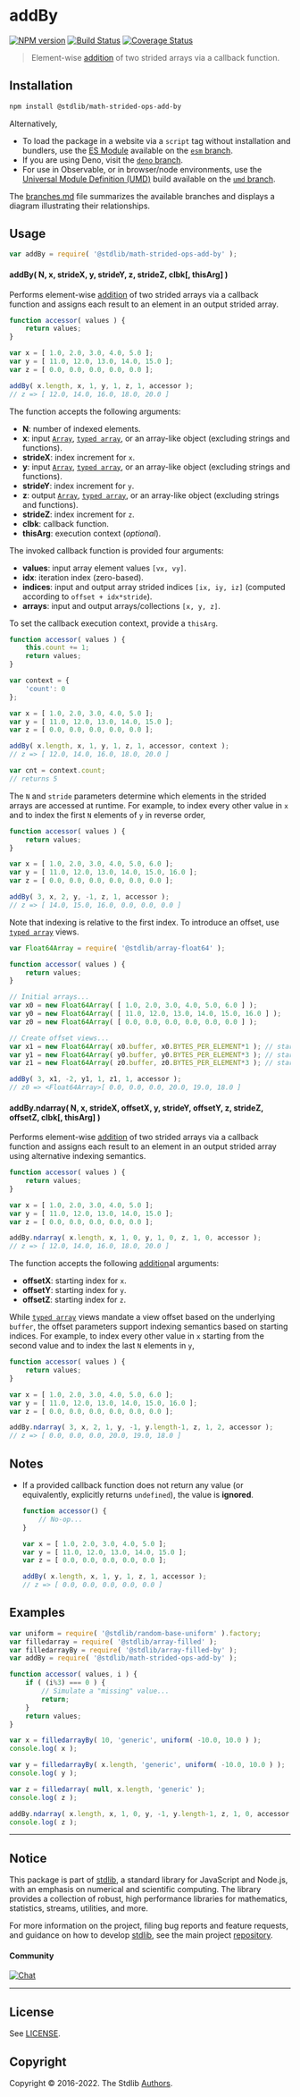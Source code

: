 <!--

@license Apache-2.0

Copyright (c) 2022 The Stdlib Authors.

Licensed under the Apache License, Version 2.0 (the "License");
you may not use this file except in compliance with the License.
You may obtain a copy of the License at

   http://www.apache.org/licenses/LICENSE-2.0

Unless required by applicable law or agreed to in writing, software
distributed under the License is distributed on an "AS IS" BASIS,
WITHOUT WARRANTIES OR CONDITIONS OF ANY KIND, either express or implied.
See the License for the specific language governing permissions and
limitations under the License.

-->

<!-- lint disable maximum-heading-length -->

# addBy

[![NPM version][npm-image]][npm-url] [![Build Status][test-image]][test-url] [![Coverage Status][coverage-image]][coverage-url] <!-- [![dependencies][dependencies-image]][dependencies-url] -->

> Element-wise [addition][@stdlib/math/base/ops/add] of two strided arrays via a callback function.

<section class="intro">

</section>

<!-- /.intro -->

<section class="installation">

## Installation

```bash
npm install @stdlib/math-strided-ops-add-by
```

Alternatively,

-   To load the package in a website via a `script` tag without installation and bundlers, use the [ES Module][es-module] available on the [`esm` branch][esm-url].
-   If you are using Deno, visit the [`deno` branch][deno-url].
-   For use in Observable, or in browser/node environments, use the [Universal Module Definition (UMD)][umd] build available on the [`umd` branch][umd-url].

The [branches.md][branches-url] file summarizes the available branches and displays a diagram illustrating their relationships.

</section>

<section class="usage">

## Usage

```javascript
var addBy = require( '@stdlib/math-strided-ops-add-by' );
```

#### addBy( N, x, strideX, y, strideY, z, strideZ, clbk\[, thisArg] )

Performs element-wise [addition][@stdlib/math/base/ops/add] of two strided arrays via a callback function and assigns each result to an element in an output strided array.

```javascript
function accessor( values ) {
    return values;
}

var x = [ 1.0, 2.0, 3.0, 4.0, 5.0 ];
var y = [ 11.0, 12.0, 13.0, 14.0, 15.0 ];
var z = [ 0.0, 0.0, 0.0, 0.0, 0.0 ];

addBy( x.length, x, 1, y, 1, z, 1, accessor );
// z => [ 12.0, 14.0, 16.0, 18.0, 20.0 ]
```

The function accepts the following arguments:

-   **N**: number of indexed elements.
-   **x**: input [`Array`][mdn-array], [`typed array`][mdn-typed-array], or an array-like object (excluding strings and functions).
-   **strideX**: index increment for `x`.
-   **y**: input [`Array`][mdn-array], [`typed array`][mdn-typed-array], or an array-like object (excluding strings and functions).
-   **strideY**: index increment for `y`.
-   **z**: output [`Array`][mdn-array], [`typed array`][mdn-typed-array], or an array-like object (excluding strings and functions).
-   **strideZ**: index increment for `z`.
-   **clbk**: callback function.
-   **thisArg**: execution context (_optional_).

The invoked callback function is provided four arguments:

-   **values**: input array element values `[vx, vy]`.
-   **idx**: iteration index (zero-based).
-   **indices**: input and output array strided indices `[ix, iy, iz]` (computed according to `offset + idx*stride`).
-   **arrays**: input and output arrays/collections `[x, y, z]`.

To set the callback execution context, provide a `thisArg`.

```javascript
function accessor( values ) {
    this.count += 1;
    return values;
}

var context = {
    'count': 0
};

var x = [ 1.0, 2.0, 3.0, 4.0, 5.0 ];
var y = [ 11.0, 12.0, 13.0, 14.0, 15.0 ];
var z = [ 0.0, 0.0, 0.0, 0.0, 0.0 ];

addBy( x.length, x, 1, y, 1, z, 1, accessor, context );
// z => [ 12.0, 14.0, 16.0, 18.0, 20.0 ]

var cnt = context.count;
// returns 5
```

The `N` and `stride` parameters determine which elements in the strided arrays are accessed at runtime. For example, to index every other value in `x` and to index the first `N` elements of `y` in reverse order,

```javascript
function accessor( values ) {
    return values;
}

var x = [ 1.0, 2.0, 3.0, 4.0, 5.0, 6.0 ];
var y = [ 11.0, 12.0, 13.0, 14.0, 15.0, 16.0 ];
var z = [ 0.0, 0.0, 0.0, 0.0, 0.0, 0.0 ];

addBy( 3, x, 2, y, -1, z, 1, accessor );
// z => [ 14.0, 15.0, 16.0, 0.0, 0.0, 0.0 ]
```

Note that indexing is relative to the first index. To introduce an offset, use [`typed array`][mdn-typed-array] views.

```javascript
var Float64Array = require( '@stdlib/array-float64' );

function accessor( values ) {
    return values;
}

// Initial arrays...
var x0 = new Float64Array( [ 1.0, 2.0, 3.0, 4.0, 5.0, 6.0 ] );
var y0 = new Float64Array( [ 11.0, 12.0, 13.0, 14.0, 15.0, 16.0 ] );
var z0 = new Float64Array( [ 0.0, 0.0, 0.0, 0.0, 0.0, 0.0 ] );

// Create offset views...
var x1 = new Float64Array( x0.buffer, x0.BYTES_PER_ELEMENT*1 ); // start at 2nd element
var y1 = new Float64Array( y0.buffer, y0.BYTES_PER_ELEMENT*3 ); // start at 4th element
var z1 = new Float64Array( z0.buffer, z0.BYTES_PER_ELEMENT*3 ); // start at 4th element

addBy( 3, x1, -2, y1, 1, z1, 1, accessor );
// z0 => <Float64Array>[ 0.0, 0.0, 0.0, 20.0, 19.0, 18.0 ]
```

#### addBy.ndarray( N, x, strideX, offsetX, y, strideY, offsetY, z, strideZ, offsetZ, clbk\[, thisArg] )

Performs element-wise [addition][@stdlib/math/base/ops/add] of two strided arrays via a callback function and assigns each result to an element in an output strided array using alternative indexing semantics.

```javascript
function accessor( values ) {
    return values;
}

var x = [ 1.0, 2.0, 3.0, 4.0, 5.0 ];
var y = [ 11.0, 12.0, 13.0, 14.0, 15.0 ];
var z = [ 0.0, 0.0, 0.0, 0.0, 0.0 ];

addBy.ndarray( x.length, x, 1, 0, y, 1, 0, z, 1, 0, accessor );
// z => [ 12.0, 14.0, 16.0, 18.0, 20.0 ]
```

The function accepts the following [addition][@stdlib/math/base/ops/add]al arguments:

-   **offsetX**: starting index for `x`.
-   **offsetY**: starting index for `y`.
-   **offsetZ**: starting index for `z`.

While [`typed array`][mdn-typed-array] views mandate a view offset based on the underlying `buffer`, the offset parameters support indexing semantics based on starting indices. For example, to index every other value in `x` starting from the second value and to index the last `N` elements in `y`,

```javascript
function accessor( values ) {
    return values;
}

var x = [ 1.0, 2.0, 3.0, 4.0, 5.0, 6.0 ];
var y = [ 11.0, 12.0, 13.0, 14.0, 15.0, 16.0 ];
var z = [ 0.0, 0.0, 0.0, 0.0, 0.0, 0.0 ];

addBy.ndarray( 3, x, 2, 1, y, -1, y.length-1, z, 1, 2, accessor );
// z => [ 0.0, 0.0, 0.0, 20.0, 19.0, 18.0 ]
```

</section>

<!-- /.usage -->

<section class="notes">

## Notes

-   If a provided callback function does not return any value (or equivalently, explicitly returns `undefined`), the value is **ignored**.

    ```javascript
    function accessor() {
        // No-op...
    }

    var x = [ 1.0, 2.0, 3.0, 4.0, 5.0 ];
    var y = [ 11.0, 12.0, 13.0, 14.0, 15.0 ];
    var z = [ 0.0, 0.0, 0.0, 0.0, 0.0 ];

    addBy( x.length, x, 1, y, 1, z, 1, accessor );
    // z => [ 0.0, 0.0, 0.0, 0.0, 0.0 ]
    ```

</section>

<!-- /.notes -->

<section class="examples">

## Examples

<!-- eslint no-undef: "error" -->

```javascript
var uniform = require( '@stdlib/random-base-uniform' ).factory;
var filledarray = require( '@stdlib/array-filled' );
var filledarrayBy = require( '@stdlib/array-filled-by' );
var addBy = require( '@stdlib/math-strided-ops-add-by' );

function accessor( values, i ) {
    if ( (i%3) === 0 ) {
        // Simulate a "missing" value...
        return;
    }
    return values;
}

var x = filledarrayBy( 10, 'generic', uniform( -10.0, 10.0 ) );
console.log( x );

var y = filledarrayBy( x.length, 'generic', uniform( -10.0, 10.0 ) );
console.log( y );

var z = filledarray( null, x.length, 'generic' );
console.log( z );

addBy.ndarray( x.length, x, 1, 0, y, -1, y.length-1, z, 1, 0, accessor );
console.log( z );
```

</section>

<!-- /.examples -->

<!-- Section for related `stdlib` packages. Do not manually edit this section, as it is automatically populated. -->

<section class="related">

</section>

<!-- /.related -->

<!-- Section for all links. Make sure to keep an empty line after the `section` element and another before the `/section` close. -->


<section class="main-repo" >

* * *

## Notice

This package is part of [stdlib][stdlib], a standard library for JavaScript and Node.js, with an emphasis on numerical and scientific computing. The library provides a collection of robust, high performance libraries for mathematics, statistics, streams, utilities, and more.

For more information on the project, filing bug reports and feature requests, and guidance on how to develop [stdlib][stdlib], see the main project [repository][stdlib].

#### Community

[![Chat][chat-image]][chat-url]

---

## License

See [LICENSE][stdlib-license].


## Copyright

Copyright &copy; 2016-2022. The Stdlib [Authors][stdlib-authors].

</section>

<!-- /.stdlib -->

<!-- Section for all links. Make sure to keep an empty line after the `section` element and another before the `/section` close. -->

<section class="links">

[npm-image]: http://img.shields.io/npm/v/@stdlib/math-strided-ops-add-by.svg
[npm-url]: https://npmjs.org/package/@stdlib/math-strided-ops-add-by

[test-image]: https://github.com/stdlib-js/math-strided-ops-add-by/actions/workflows/test.yml/badge.svg?branch=main
[test-url]: https://github.com/stdlib-js/math-strided-ops-add-by/actions/workflows/test.yml?query=branch:main

[coverage-image]: https://img.shields.io/codecov/c/github/stdlib-js/math-strided-ops-add-by/main.svg
[coverage-url]: https://codecov.io/github/stdlib-js/math-strided-ops-add-by?branch=main

<!--

[dependencies-image]: https://img.shields.io/david/stdlib-js/math-strided-ops-add-by.svg
[dependencies-url]: https://david-dm.org/stdlib-js/math-strided-ops-add-by/main

-->

[chat-image]: https://img.shields.io/gitter/room/stdlib-js/stdlib.svg
[chat-url]: https://gitter.im/stdlib-js/stdlib/

[stdlib]: https://github.com/stdlib-js/stdlib

[stdlib-authors]: https://github.com/stdlib-js/stdlib/graphs/contributors

[umd]: https://github.com/umdjs/umd
[es-module]: https://developer.mozilla.org/en-US/docs/Web/JavaScript/Guide/Modules

[deno-url]: https://github.com/stdlib-js/math-strided-ops-add-by/tree/deno
[umd-url]: https://github.com/stdlib-js/math-strided-ops-add-by/tree/umd
[esm-url]: https://github.com/stdlib-js/math-strided-ops-add-by/tree/esm
[branches-url]: https://github.com/stdlib-js/math-strided-ops-add-by/blob/main/branches.md

[stdlib-license]: https://raw.githubusercontent.com/stdlib-js/math-strided-ops-add-by/main/LICENSE

[mdn-array]: https://developer.mozilla.org/en-US/docs/Web/JavaScript/Reference/Global_Objects/Array

[mdn-typed-array]: https://developer.mozilla.org/en-US/docs/Web/JavaScript/Reference/Global_Objects/TypedArray

[@stdlib/math/base/ops/add]: https://github.com/stdlib-js/stdlib

</section>

<!-- /.links -->
